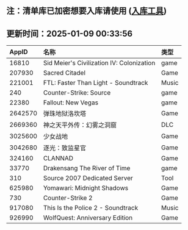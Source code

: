 ## 注：清单库已加密想要入库请使用 ([入库工具](https://github.com/BlankTMing/ManifestAutoUpdate/releases))

## 更新时间：2025-01-09 00:33:56
| AppID | 名称 | 类型  |
| :-------------------- | :----------------------------- | :----------- |
| 16810 | Sid Meier's Civilization IV: Colonization| game |
| 207930 | Sacred Citadel| Game |
| 221001 | FTL: Faster Than Light - Soundtrack| Music |
| 240 | Counter-Strike: Source| game |
| 22380 | Fallout: New Vegas| game |
| 2642570 | 弹珠地狱洛坎塔| Game |
| 2669360 | 神之天平外传：幻雾之洞窟| DLC |
| 3025600 | 少女战地| Game |
| 3042680 | 逐光：致监星官| Game |
| 324160 | CLANNAD| Game |
| 33770 | Drakensang The River of Time| game |
| 310 | Source 2007 Dedicated Server| Tool |
| 625980 | Yomawari: Midnight Shadows| Game |
| 730 | Counter-Strike 2| Game |
| 917080 | This Is the Police 2 - Soundtrack| Music |
| 926990 | WolfQuest: Anniversary Edition| Game |
